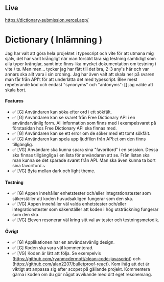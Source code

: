 ## Live
https://dictionary-submission.vercel.app/

# Dictionary ( Inlämning )

Jag har valt att göra hela projektet i typescript och vite för att utmana mig själv, det har varit krångligt när man försökt lära sig testning samtidigt som alla typer krånglar, samt inte finns lika mycket dokumentation om testning i vite / ts. 
Men men... tycker jag har fått till det bra, 2-3 any's här och var annars ska allt vara i sin ordning.
Jag har även valt att skala ner på svaren man får från API't för att underlätta det med typescript. Blev mest repeterande kod och endast "synonyms" och "antonyms": [] jag valde att skala bort.

#### Features
* ✅ [G] Användaren kan söka efter ord i ett sökfält. 
* ✅ [G] Användaren kan se svaret från Free Dictionary API i en användarvänlig form. 
All information som finns med i exempelsvaret på förstasidan hos Free
Dictionary API ska finnas med. 
* ✅ [G] Användaren kan se ett error om de söker med ett tomt sökfält. 
* ✅ [G] Användaren kan spela upp ljudfilen från API:et om den finns tillgänglig. 
* ✅ [VG] Användare ska kunna spara sina "favoritord" i en session. Dessa ska finnas 
  tillgängliga i en lista för användaren att se. Från listan ska man kunna se det
sparade svaret från API. Man ska även kunna ta bort sina favoritord.~
* ✅ [VG] Byta mellan dark och light theme.

#### Testning
* ✅ [G] Appen innehåller enhetstester och/eller integrationstester som säkerställer 
att koden huvudsakligen fungerar som den ska. 
* ✅ [VG] Appen innehåller väl valda enhetstester och/eller integrationstester som 
säkerställer att koden i hög utsträckning fungerar som den ska. 
* ✅ [VG] Eleven resonerar väl kring sitt val av tester och testningsmetodik. 

#### Övrigt
* ✅ [G] Applikationen har en användarvänlig design. 
* ✅ [G] Koden ska vara väl kommenterad. 
* ✅ [VG] Koden är lätt att följa. Se exempelvis
(https://github.com/ryanmcdermott/clean-code-javascript) och
(https://github.com/alan2207/bulletproof-react). Kom ihåg att det är viktigt
att anpassa sig efter scopet på gällande projekt. Kommentera gärna i koden om
du gör något avvikande med ditt eget resonemang. 
